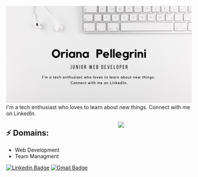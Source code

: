 ![Header image](img\cover.png)
I'm a tech enthusiast who loves to learn about new things. Connect with me on LinkedIn.

<img align='right' src='https://media.giphy.com/media/bcKmIWkUMCjVm/giphy.gif' width='200"'>

## ⚡ Domains:
- Web Development
- Team Managment

[![Linkedin Badge](https://img.shields.io/badge/-OrianaPellegrini-blue?style=flat-square&logo=Linkedin&logoColor=white&link=https://www.linkedin.com/in/oriana-pellegrini/)](https://www.linkedin.com/in/oriana-pellegrini/)
[![Gmail Badge](https://img.shields.io/badge/-orilupellegrini@gmail.com-d14836?style=flat-square&logo=Gmail&logoColor=white&link=mailto:orilupellegrini@gmail.com)](mailto:orilupellegrini@gmail.com)

